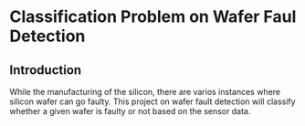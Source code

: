 # Classification Problem on Wafer Faul Detection

## Introduction
While the manufacturing of the silicon, there are varios instances where silicon wafer can go faulty. This project on wafer fault detection will classify whether a given wafer is faulty or not based on the sensor data.


